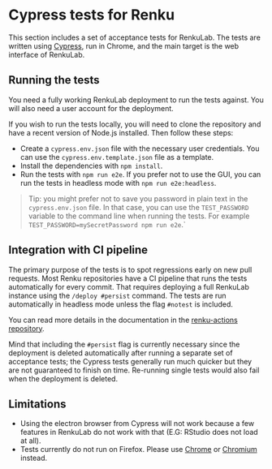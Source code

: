 # Cypress tests for Renku

This section includes a set of acceptance tests for RenkuLab. The tests are
written using [Cypress](https://www.cypress.io), run in Chrome, and the main target
is the web interface of RenkuLab.

## Running the tests

You need a fully working RenkuLab deployment to run the tests against. You will also
need a user account for the deployment.

If you wish to run the tests locally, you will need to clone the repository and have a
recent version of Node.js installed. Then follow these steps:

- Create a `cypress.env.json` file with the necessary user credentials. You can use the
  `cypress.env.template.json` file as a template.
- Install the dependencies with `npm install`.
- Run the tests with `npm run e2e`. If you prefer not to use the GUI, you can run the
  tests in headless mode with `npm run e2e:headless`.

> Tip: you might prefer not to save you password in plain text in the `cypress.env.json`
  file. In that case, you can use the `TEST_PASSWORD` variable to the command line when
  running the tests. For example `TEST_PASSWORD=mySecretPassword npm run e2e`.`

## Integration with CI pipeline

The primary purpose of the tests is to spot regressions early on new pull requests.
Most Renku repositories have a CI pipeline that runs the tests automatically for every
commit. That requires deploying a full RenkuLab instance using the
`/deploy #persist` command. The tests are run automatically in headless mode unless
the flag `#notest` is included.

You can read more details in the documentation in the
[renku-actions repository](https://github.com/SwissDataScienceCenter/renku-actions/tree/master/test-renku-cypress).

Mind that including the `#persist` flag is currently necessary since the deployment
is deleted automatically after running a separate set of acceptance tests; the Cypress
tests generally run much quicker but they are not guaranteed to finish on time.
Re-running single tests would also fail when the deployment is deleted.

## Limitations

- Using the electron browser from Cypress will not work because a few features in
  RenkuLab do not work with that (E.G: RStudio does not load at all).
- Tests currently do not run on Firefox. Please use [Chrome](https://www.google.com/chrome)
  or [Chromium](https://www.chromium.org) instead. 
